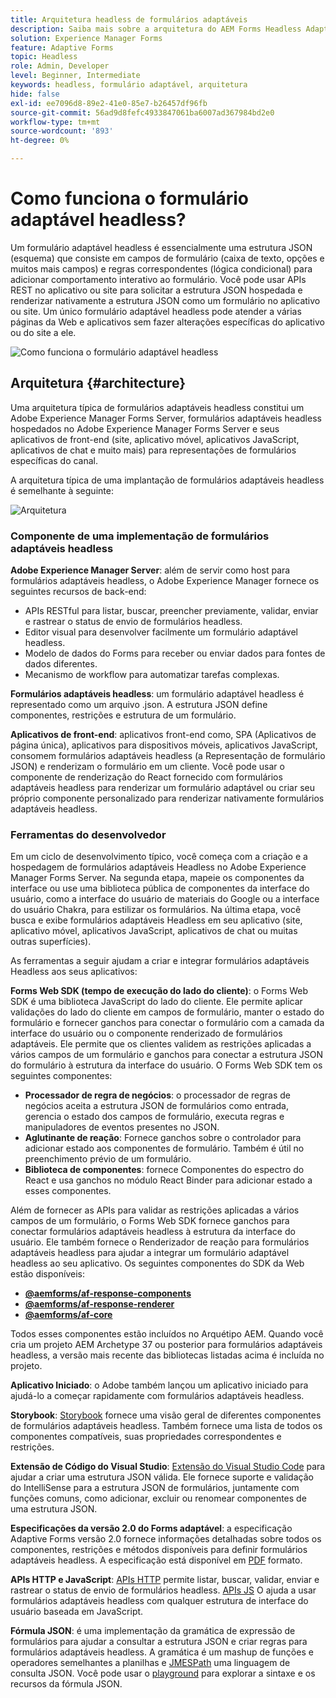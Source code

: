 ```yaml
---
title: Arquitetura headless de formulários adaptáveis
description: Saiba mais sobre a arquitetura do AEM Forms Headless Adaptive Forms e como ele pode ajudar você a criar formulários rapidamente para várias plataformas. Este artigo fornece insights sobre como o Forms adaptável headless funciona e como ele pode ser integrado a diferentes aplicativos para simplificar o processo de criação de formulários.
solution: Experience Manager Forms
feature: Adaptive Forms
topic: Headless
role: Admin, Developer
level: Beginner, Intermediate
keywords: headless, formulário adaptável, arquitetura
hide: false
exl-id: ee7096d8-89e2-41e0-85e7-b26457df96fb
source-git-commit: 56ad9d8fefc4933847061ba6007ad367984bd2e0
workflow-type: tm+mt
source-wordcount: '893'
ht-degree: 0%

---
```



# Como funciona o formulário adaptável headless?

Um formulário adaptável headless é essencialmente uma estrutura JSON (esquema) que consiste em campos de formulário (caixa de texto, opções e muitos mais campos) e regras correspondentes (lógica condicional) para adicionar comportamento interativo ao formulário. Você pode usar APIs REST no aplicativo ou site para solicitar a estrutura JSON hospedada e renderizar nativamente a estrutura JSON como um formulário no aplicativo ou site. Um único formulário adaptável headless pode atender a várias páginas da Web e aplicativos sem fazer alterações específicas do aplicativo ou do site a ele.

![Como funciona o formulário adaptável headless](/help/assets/how-headless-adaprive-forms-work.png)

## Arquitetura {#architecture}

Uma arquitetura típica de formulários adaptáveis headless constitui um Adobe Experience Manager Forms Server, formulários adaptáveis headless hospedados no Adobe Experience Manager Forms Server e seus aplicativos de front-end (site, aplicativo móvel, aplicativos JavaScript, aplicativos de chat e muito mais) para representações de formulários específicas do canal.

A arquitetura típica de uma implantação de formulários adaptáveis headless é semelhante à seguinte:

![Arquitetura](/help/assets/headless-af-architecture.png)

<!-- 

You can use the React renderer component shipped with Headless adaptive forms to render an Adaptive Form or build your own custom component to natively render a Headless Form in a website or an application or use any UI framework or programming language to build your own components to render your forms.

A typical Headless adaptive forms architecture constitutes an Adobe Experience Manager Server, JSON structure of forms, various frontend apps for channel-specific form renditions.

![Architecture](/help/assets/headless-af-architecture.png) -->

### Componente de uma implementação de formulários adaptáveis headless

**Adobe Experience Manager Server**: além de servir como host para formulários adaptáveis headless, o Adobe Experience Manager fornece os seguintes recursos de back-end:

* APIs RESTful para listar, buscar, preencher previamente, validar, enviar e rastrear o status de envio de formulários headless.
* Editor visual para desenvolver facilmente um formulário adaptável headless.
* Modelo de dados do Forms para receber ou enviar dados para fontes de dados diferentes.
* Mecanismo de workflow para automatizar tarefas complexas.

**Formulários adaptáveis headless**: um formulário adaptável headless é representado como um arquivo .json. A estrutura JSON define componentes, restrições e estrutura de um formulário.

**Aplicativos de front-end**: aplicativos front-end como, SPA (Aplicativos de página única), aplicativos para dispositivos móveis, aplicativos JavaScript, consomem formulários adaptáveis headless (a Representação de formulário JSON) e renderizam o formulário em um cliente. Você pode usar o componente de renderização do React fornecido com formulários adaptáveis headless para renderizar um formulário adaptável ou criar seu próprio componente personalizado para renderizar nativamente formulários adaptáveis headless.

<!-- ### Understanding Headless adaptive forms definition -->



### Ferramentas do desenvolvedor

Em um ciclo de desenvolvimento típico, você começa com a criação e a hospedagem de formulários adaptáveis Headless no Adobe Experience Manager Forms Server. Na segunda etapa, mapeie os componentes da interface ou use uma biblioteca pública de componentes da interface do usuário, como a interface do usuário de materiais do Google ou a interface do usuário Chakra, para estilizar os formulários. Na última etapa, você busca e exibe formulários adaptáveis Headless em seu aplicativo (site, aplicativo móvel, aplicativos JavaScript, aplicativos de chat ou muitas outras superfícies).

As ferramentas a seguir ajudam a criar e integrar formulários adaptáveis Headless aos seus aplicativos:

**Forms Web SDK (tempo de execução do lado do cliente)**: o Forms Web SDK é uma biblioteca JavaScript do lado do cliente. Ele permite aplicar validações do lado do cliente em campos de formulário, manter o estado do formulário e fornecer ganchos para conectar o formulário com a camada da interface do usuário ou o componente renderizado de formulários adaptáveis. Ele permite que os clientes validem as restrições aplicadas a vários campos de um formulário e ganchos para conectar a estrutura JSON do formulário à estrutura da interface do usuário. O Forms Web SDK tem os seguintes componentes:

* **Processador de regra de negócios**: o processador de regras de negócios aceita a estrutura JSON de formulários como entrada, gerencia o estado dos campos de formulário, executa regras e manipuladores de eventos presentes no JSON.
* **Aglutinante de reação**: Fornece ganchos sobre o controlador para adicionar estado aos componentes de formulário. Também é útil no preenchimento prévio de um formulário.
* **Biblioteca de componentes**: fornece Componentes do espectro do React e usa ganchos no módulo React Binder para adicionar estado a esses componentes.

Além de fornecer as APIs para validar as restrições aplicadas a vários campos de um formulário, o Forms Web SDK fornece ganchos para conectar formulários adaptáveis headless à estrutura da interface do usuário. Ele também fornece o Renderizador de reação&#x200B; para formulários adaptáveis headless para ajudar a integrar um formulário adaptável headless ao seu aplicativo. Os seguintes componentes do SDK da Web estão disponíveis:

* **[@aemforms/af-response-components](https://www.npmjs.com/package/@aemforms/af-react-components)**
* **[@aemforms/af-response-renderer](https://www.npmjs.com/package/@aemforms/af-react-renderer)**
* **[@aemforms/af-core](https://www.npmjs.com/package/@aemforms/af-core)**

Todos esses componentes estão incluídos no Arquétipo AEM. Quando você cria um projeto AEM Archetype 37 ou posterior para formulários adaptáveis headless, a versão mais recente das bibliotecas listadas acima é incluída no projeto.

**Aplicativo Iniciado**: o Adobe também lançou um aplicativo iniciado para ajudá-lo a começar rapidamente com formulários adaptáveis headless.

<!-- **View Library (UI Layer)**: A custom form application built in a front-end language. You can use react, Angular, Flutter, NPM, Vue.js, Ionic, BootStrap, or any other language to built front end. You can also use the Headless adaptive forms Super Component, provided out-of-the-box, inside a react application to render a Headless adaptive form. Headless adaptive forms super component makes use of OOTB react spectrum -based form components to render the Headless adaptive form. 

Core-Components: It enables use to render an Adaptive Form using JSON structure. It uses rule grammar to help create dynamic field interactions. The rule grammar is based on [JSON formula](http://github.com/adobe/json-formula/). You can develop your own renderer or embed the React based Adaptive Forms renderer, provided OOTB, in your front-end app to render the form. -->

**Storybook**: [Storybook](https://opensource.adobe.com/aem-forms-af-runtime/storybook/) fornece uma visão geral de diferentes componentes de formulários adaptáveis headless. Também fornece uma lista de todos os componentes compatíveis, suas propriedades correspondentes e restrições.

**Extensão de Código do Visual Studio**: [Extensão do Visual Studio Code](visual-studio-code-extension-for-headless-adaptive-forms.md) para ajudar a criar uma estrutura JSON válida. Ele fornece suporte e validação do IntelliSense para a estrutura JSON de formulários, juntamente com funções comuns, como adicionar, excluir ou renomear componentes de uma estrutura JSON.

**Especificações da versão 2.0 do Forms adaptável**: a especificação Adaptive Forms versão 2.0 fornece informações detalhadas sobre todos os componentes, restrições e métodos disponíveis para definir formulários adaptáveis headless. A especificação está disponível em [PDF](/help/assets/Headless-Adaptive-Form-Specification.pdf) formato.

**APIs HTTP e JavaScript**: [APIs HTTP](https://opensource.adobe.com/aem-forms-af-runtime/api/) permite listar, buscar, validar, enviar e rastrear o status de envio de formulários headless. [APIs JS](https://opensource.adobe.com/aem-forms-af-runtime/jsdocs/) O ajuda a usar formulários adaptáveis headless com qualquer estrutura de interface do usuário baseada em JavaScript.

**Fórmula JSON**: é uma implementação da gramática de expressão de formulários para ajudar a consultar a estrutura JSON e criar regras para formulários adaptáveis headless. A gramática é um mashup de funções e operadores semelhantes a planilhas e [JMESPath](https://jmespath.org/) uma linguagem de consulta JSON. Você pode usar o [playground](https://opensource.adobe.com/json-formula/dist/index.html) para explorar a sintaxe e os recursos da fórmula JSON.
